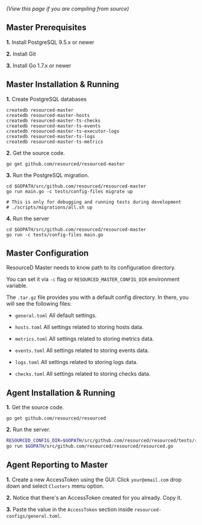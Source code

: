 *(View this page if you are compiling from source)*


## Master Prerequisites

**1.** Install PostgreSQL 9.5.x or newer

**2.** Install Git

**3.** Install Go 1.7.x or newer


## Master Installation & Running

**1.** Create PostgreSQL databases

```
createdb resourced-master
createdb resourced-master-hosts
createdb resourced-master-ts-checks
createdb resourced-master-ts-events
createdb resourced-master-ts-executor-logs
createdb resourced-master-ts-logs
createdb resourced-master-ts-metrics
```

**2.** Get the source code.

```
go get github.com/resourced/resourced-master
```

**3.** Run the PostgreSQL migration.

```
cd $GOPATH/src/github.com/resourced/resourced-master
go run main.go -c tests/config-files migrate up

# This is only for debugging and running tests during development
# ./scripts/migrations/all.sh up
```

**4.** Run the server

```
cd $GOPATH/src/github.com/resourced/resourced-master
go run -c tests/config-files main.go
```


## Master Configuration

ResourceD Master needs to know path to its configuration directory.

You can set it via `-c` flag or `RESOURCED_MASTER_CONFIG_DIR` environment variable.

The `.tar.gz` file provides you with a default config directory. In there, you will see the following files:

* `general.toml` All default settings.

* `hosts.toml` All settings related to storing hosts data.

* `metrics.toml` All settings related to storing metrics data.

* `events.toml` All settings related to storing events data.

* `logs.toml` All settings related to storing logs data.

* `checks.toml` All settings related to storing checks data.


## Agent Installation & Running

**1.** Get the source code.

```
go get github.com/resourced/resourced
```

**2.** Run the server.

```bash
RESOURCED_CONFIG_DIR=$GOPATH/src/github.com/resourced/resourced/tests/resourced-configs \
go run $GOPATH/src/github.com/resourced/resourced/resourced.go
```


## Agent Reporting to Master

**1.** Create a new AccessToken using the GUI: Click `your@email.com` drop down and select `Clusters` menu option.

**2.** Notice that there's an AccessToken created for you already. Copy it.

**3.** Paste the value in the `AccessToken` section inside `resourced-configs/general.toml`.

